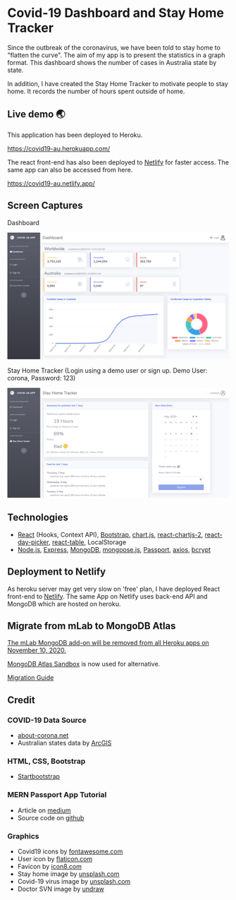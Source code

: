 # Covid-19 Dashboard and Stay Home Tracker 

Since the outbreak of the coronavirus, we have been told to stay home to "flatten the curve". The aim of my app is to present the statistics in a graph format. This dashboard shows the number of cases in Australia state by state. 

In addition, I have created the Stay Home Tracker to motivate people to stay home. It records the number of hours spent outside of home. 


## Live demo :earth_asia:
This application has been deployed to Heroku. 

https://covid19-au.herokuapp.com/

The react front-end has also been deployed to [Netlify](https://www.netlify.com/) for faster access. The same app can also be accessed from here. 

https://covid19-au.netlify.app/


## Screen Captures

Dashboard 

<img src="./README/dashboard.png" width=700px>

Stay Home Tracker (Login using a demo user or sign up. Demo User: corona, Password: 123)

<img src="./README/stayhometracker.png" width=700px>

## Technologies  	
* [React](https://reactjs.org/) (Hooks, Context API), [Bootstrap](https://getbootstrap.com/), [chart.js](https://www.chartjs.org/), [react-chartjs-2](https://github.com/jerairrest/react-chartjs-2), [react-day-picker](http://react-day-picker.js.org/), [react-table](https://github.com/tannerlinsley/react-table), LocalStorage
* [Node.js](https://nodejs.org/), [Express](https://expressjs.com/), [MongoDB](https://www.mongodb.com/), [mongoose.js](https://mongoosejs.com/), [Passport](http://www.passportjs.org/), [axios](https://www.npmjs.com/package/axios), [bcrypt](https://www.npmjs.com/package/bcrypt)

## Deployment to Netlify  
As heroku server may get very slow on 'free' plan, I have deployed React front-end to [Netlify](https://www.netlify.com/). The same App on Netlify uses back-end API and MongoDB which are hosted on heroku. 

## Migrate from mLab to MongoDB Atlas
[The mLab MongoDB add-on will be removed from all Heroku apps on November 10, 2020.](https://devcenter.heroku.com/changelog-items/1823)

[MongoDB Atlas Sandbox](https://www.mongodb.com/cloud/atlas) is now used for alternative. 

[Migration Guide](https://gist.github.com/caprosset/67328b142afd0d47b19f72df7d69e655)


## Credit 
### COVID-19 Data Source
* [about-corona.net](https://about-corona.net/) 
* Australian states data by [ArcGIS](https://www.arcgis.com/home/item.html?id=35b077523be94f7288b21db815e6e6e6)

### HTML, CSS, Bootstrap 
* [Startbootstrap](https://startbootstrap.com/)

### MERN Passport App Tutorial 
* Article on [medium](https://medium.com/@brendt_bly/simple-mern-passport-app-tutorial-4aec2105e367)
* Source code on [github](https://github.com/b-bly/simple-mern-passport)

### Graphics
* Covid19 icons by [fontawesome.com](https://fontawesome.com/icons?d=gallery&q=covid-19&m=free)
* User icon by [flaticon.com](https://www.flaticon.com/)
* Favicon by [icon8.com](https://icons8.com/icons/set/virus)
* Stay home image by [unsplash.com](https://unsplash.com/photos/1B8l_3ckncI) 
* Covid-19 virus image by [unsplash.com](https://unsplash.com/photos/w9KEokhajKw)
* Doctor SVN image by [undraw](https://undraw.co/)
